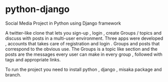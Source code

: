 # python-django
Social Media Project in Python using Django framework

A twitter-like clone that lets you sign-up , login , create Groups / topics and discuss with posts in a multi-user environment.
Three apps were developed , accounts that takes care of registration and login . Groups and posts that correspond to the obvious
use. The Groups is a topic like section and the posts are the messages every user can make in every group , followed with tags and 
appropriate links.


To run the project you need to install python , django , misaka package and branch.
